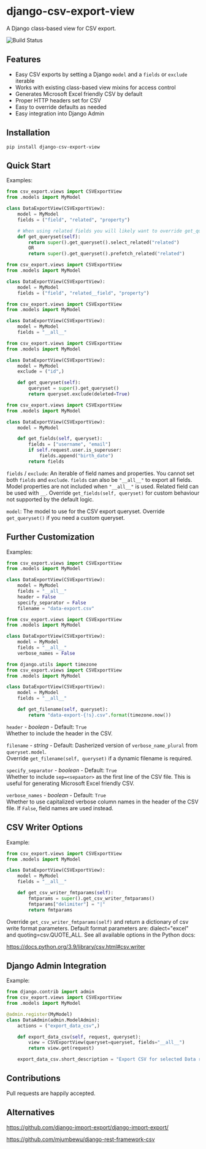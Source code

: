 # django-csv-export-view

A Django class-based view for CSV export.

![Build Status](https://github.com/benkonrath/django-csv-export-view/actions/workflows/tests.yml/badge.svg)

## Features

* Easy CSV exports by setting a Django `model` and a `fields` or `exclude` iterable
* Works with existing class-based view mixins for access control
* Generates Microsoft Excel friendly CSV by default
* Proper HTTP headers set for CSV
* Easy to override defaults as needed
* Easy integration into Django Admin

## Installation

`pip install django-csv-export-view`

## Quick Start

Examples:
```python
from csv_export.views import CSVExportView
from .models import MyModel

class DataExportView(CSVExportView):
    model = MyModel
    fields = ("field", "related", "property")

    # When using related fields you will likely want to override get_queryset() use select_related() or prefetch_related().
    def get_queryset(self):
        return super().get_queryset().select_related("related")
        OR
        return super().get_queryset().prefetch_related("related")
```
```python
from csv_export.views import CSVExportView
from .models import MyModel

class DataExportView(CSVExportView):
    model = MyModel
    fields = ("field", "related__field", "property")
```
```python
from csv_export.views import CSVExportView
from .models import MyModel

class DataExportView(CSVExportView):
    model = MyModel
    fields = "__all__"
```
```python
from csv_export.views import CSVExportView
from .models import MyModel

class DataExportView(CSVExportView):
    model = MyModel
    exclude = ("id",)

    def get_queryset(self):
        queryset = super().get_queryset()
        return queryset.exclude(deleted=True)
```
```python
from csv_export.views import CSVExportView
from .models import MyModel

class DataExportView(CSVExportView):
    model = MyModel

    def get_fields(self, queryset):
        fields = ["username", "email"]
        if self.request.user.is_superuser:
            fields.append("birth_date")
        return fields
```

`fields` / `exclude`: An iterable of field names and properties. You cannot set both `fields` and `exclude`.
`fields` can also be `"__all__"` to export all fields. Model properties are not included when `"__all__"` is used.
Related field can be used with `__`. Override `get_fields(self, queryset)` for custom behaviour not supported by the
default logic.

`model`: The model to use for the CSV export queryset. Override `get_queryset()` if you need a custom queryset.

## Further Customization

Examples:
```python
from csv_export.views import CSVExportView
from .models import MyModel

class DataExportView(CSVExportView):
    model = MyModel
    fields = "__all__"
    header = False
    specify_separator = False
    filename = "data-export.csv"
```
```python
from csv_export.views import CSVExportView
from .models import MyModel

class DataExportView(CSVExportView):
    model = MyModel
    fields = "__all__"
    verbose_names = False
```
```python
from django.utils import timezone
from csv_export.views import CSVExportView
from .models import MyModel

class DataExportView(CSVExportView):
    model = MyModel
    fields = "__all__"

    def get_filename(self, queryset):
        return "data-export-{!s}.csv".format(timezone.now())
```

`header` - *boolean* - Default: `True`  
Whether to include the header in the CSV.

`filename` - *string* - Default: Dasherized version of `verbose_name_plural` from `queryset.model`.  
Override `get_filename(self, queryset)` if a dynamic filename is required.

`specify_separator` - *boolean* - Default: `True`  
Whether to include `sep=<sepaator>` as the first line of the CSV file. This is useful for generating Microsoft
Excel friendly CSV.

`verbose_names` - *boolean* - Default: `True`  
Whether to use capitalized verbose column names in the header of the CSV file. If `False`, field names are used
instead.

## CSV Writer Options

Example:
```python
from csv_export.views import CSVExportView
from .models import MyModel

class DataExportView(CSVExportView):
    model = MyModel
    fields = "__all__"

    def get_csv_writer_fmtparams(self):
        fmtparams = super().get_csv_writer_fmtparams()
        fmtparams["delimiter"] = "|"
        return fmtparams
```

Override `get_csv_writer_fmtparams(self)` and return a dictionary of csv write format parameters. Default format
parameters are: dialect="excel" and quoting=csv.QUOTE_ALL. See all available options in the Python docs:

https://docs.python.org/3.9/library/csv.html#csv.writer

## Django Admin Integration

Example:
```python
from django.contrib import admin
from csv_export.views import CSVExportView
from .models import MyModel

@admin.register(MyModel)
class DataAdmin(admin.ModelAdmin):
    actions = ("export_data_csv",)

    def export_data_csv(self, request, queryset):
        view = CSVExportView(queryset=queryset, fields="__all__")
        return view.get(request)

    export_data_csv.short_description = "Export CSV for selected Data records"
```

## Contributions

Pull requests are happily accepted.

## Alternatives

https://github.com/django-import-export/django-import-export/

https://github.com/mjumbewu/django-rest-framework-csv
